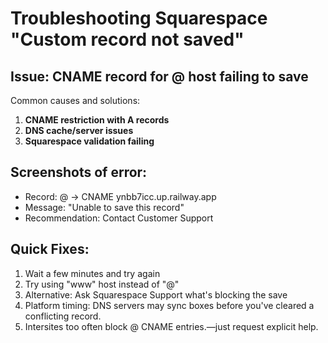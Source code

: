 # Troubleshooting Squarespace "Custom record not saved"

## Issue: CNAME record for @ host failing to save
Common causes and solutions:

1. **CNAME restriction with A records**
2. **DNS cache/server issues** 
3. **Squarespace validation failing**

## Screenshots of error:
- Record: @ → CNAME ynbb7icc.up.railway.app
- Message: "Unable to save this record"
- Recommendation: Contact Customer Support

## Quick Fixes:
1. Wait a few minutes and try again
2. Try using "www" host instead of "@"
3. Alternative: Ask Squarespace Support what's blocking the save
4. Platform timing: DNS servers may sync boxes before you've cleared a conflicting record.
5. Intersites too often block @ CNAME entries.—just request explicit help.
